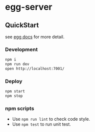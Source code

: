 # egg-server



## QuickStart

<!-- add docs here for user -->

see [egg docs][egg] for more detail.

### Development

```bash
npm i
npm run dev
open http://localhost:7001/
```

### Deploy

```bash
npm start
npm stop
```

### npm scripts

- Use `npm run lint` to check code style.
- Use `npm test` to run unit test.

[egg]: https://eggjs.org
